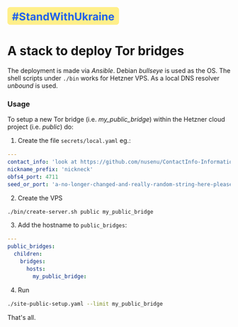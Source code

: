 [![StandWithUkraine](https://raw.githubusercontent.com/vshymanskyy/StandWithUkraine/main/badges/StandWithUkraine.svg)](https://github.com/vshymanskyy/StandWithUkraine/blob/main/docs/README.md)

# A stack to deploy Tor bridges
The deployment is made via _Ansible_.
Debian _bullseye_ is used as the OS.
The shell scripts under `./bin` works for Hetzner VPS.
As a local DNS resolver _unbound_ is used.

### Usage
To setup a new Tor bridge (i.e. *my_public_bridge*) within the Hetzner cloud project (i.e. _public_) do:
1. Create the file `secrets/local.yaml` eg.:

```yaml
---
contact_info: 'look at https://github.com/nusenu/ContactInfo-Information-Sharing-Specification'
nickname_prefix: 'nickneck'
obfs4_port: 4711
seed_or_port: 'a-no-longer-changed-and-really-random-string-here-please'
```
2. Create the VPS

```bash
./bin/create-server.sh public my_public_bridge
```
3. Add the hostname to `public_bridges`:

```yaml
---
public_bridges:
  children:
    bridges:
      hosts:
        my_public_bridge:
```
4. Run

```bash
./site-public-setup.yaml --limit my_public_bridge
```

That's all.
